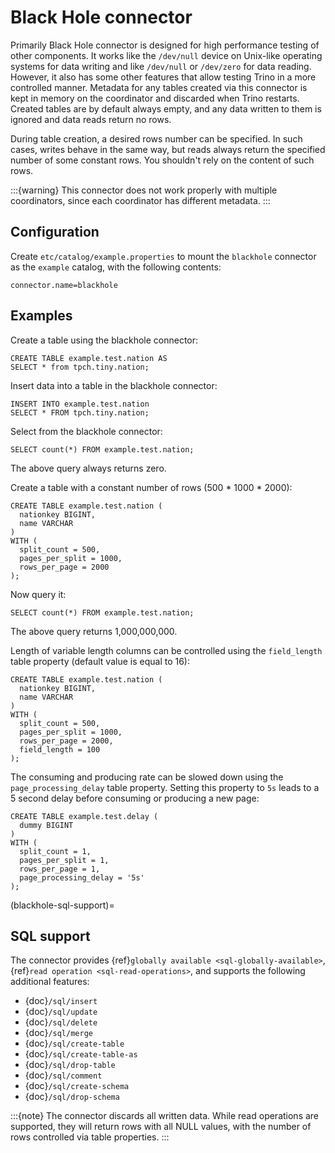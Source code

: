 # Black Hole connector

Primarily Black Hole connector is designed for high performance testing of
other components. It works like the `/dev/null` device on Unix-like
operating systems for data writing and like `/dev/null` or `/dev/zero`
for data reading. However, it also has some other features that allow testing Trino
in a more controlled manner. Metadata for any tables created via this connector
is kept in memory on the coordinator and discarded when Trino restarts.
Created tables are by default always empty, and any data written to them
is ignored and data reads return no rows.

During table creation, a desired rows number can be specified.
In such cases, writes behave in the same way, but reads
always return the specified number of some constant rows.
You shouldn't rely on the content of such rows.

:::{warning}
This connector does not work properly with multiple coordinators,
since each coordinator has different metadata.
:::

## Configuration

Create `etc/catalog/example.properties` to mount the `blackhole` connector
as the `example` catalog, with the following contents:

```text
connector.name=blackhole
```

## Examples

Create a table using the blackhole connector:

```
CREATE TABLE example.test.nation AS
SELECT * from tpch.tiny.nation;
```

Insert data into a table in the blackhole connector:

```
INSERT INTO example.test.nation
SELECT * FROM tpch.tiny.nation;
```

Select from the blackhole connector:

```
SELECT count(*) FROM example.test.nation;
```

The above query always returns zero.

Create a table with a constant number of rows (500 * 1000 * 2000):

```
CREATE TABLE example.test.nation (
  nationkey BIGINT,
  name VARCHAR
)
WITH (
  split_count = 500,
  pages_per_split = 1000,
  rows_per_page = 2000
);
```

Now query it:

```
SELECT count(*) FROM example.test.nation;
```

The above query returns 1,000,000,000.

Length of variable length columns can be controlled using the `field_length`
table property (default value is equal to 16):

```
CREATE TABLE example.test.nation (
  nationkey BIGINT,
  name VARCHAR
)
WITH (
  split_count = 500,
  pages_per_split = 1000,
  rows_per_page = 2000,
  field_length = 100
);
```

The consuming and producing rate can be slowed down
using the `page_processing_delay` table property.
Setting this property to `5s` leads to a 5 second
delay before consuming or producing a new page:

```
CREATE TABLE example.test.delay (
  dummy BIGINT
)
WITH (
  split_count = 1,
  pages_per_split = 1,
  rows_per_page = 1,
  page_processing_delay = '5s'
);
```

(blackhole-sql-support)=

## SQL support

The connector provides {ref}`globally available <sql-globally-available>`,
{ref}`read operation <sql-read-operations>`, and supports the following
additional features:

- {doc}`/sql/insert`
- {doc}`/sql/update`
- {doc}`/sql/delete`
- {doc}`/sql/merge`
- {doc}`/sql/create-table`
- {doc}`/sql/create-table-as`
- {doc}`/sql/drop-table`
- {doc}`/sql/comment`
- {doc}`/sql/create-schema`
- {doc}`/sql/drop-schema`

:::{note}
The connector discards all written data. While read operations are supported,
they will return rows with all NULL values, with the number of rows controlled
via table properties.
:::
